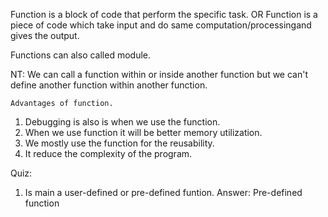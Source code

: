 Function is a block of code that perform the specific task.
			OR
Function is a piece of code which take input and do same computation/processingand gives the output.

Functions can also called module.

NT: We can call a function within or inside another function but we can't define another function within another function.


	Advantages of function.
1. Debugging is also is when we use the function.
2. When we use function it will be better memory utilization.
3. We mostly use the function for the reusability.
4. It reduce the complexity of the program.



Quiz: 
1. Is main a user-defined or pre-defined funtion. 
   Answer: Pre-defined function
